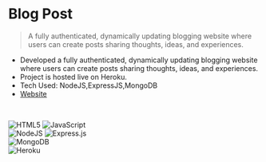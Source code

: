# Blog Post
> A fully authenticated, dynamically updating blogging website where
users can create posts sharing thoughts, ideas, and experiences.
- Developed a fully authenticated, dynamically updating blogging website where
users can create posts sharing thoughts, ideas, and experiences.
- Project is hosted live on Heroku.
- Tech Used: NodeJS,ExpressJS,MongoDB
- [Website](https://shielded-tundra-86084.herokuapp.com/)
</br>

![HTML5](https://img.shields.io/badge/html5-%23E34F26.svg?style=for-the-badge&logo=html5&logoColor=white)
![JavaScript](https://img.shields.io/badge/javascript-%23323330.svg?style=for-the-badge&logo=javascript&logoColor=%23F7DF1E)
</br>
![NodeJS](https://img.shields.io/badge/node.js-6DA55F?style=for-the-badge&logo=node.js&logoColor=white)
![Express.js](https://img.shields.io/badge/express.js-%23404d59.svg?style=for-the-badge&logo=express&logoColor=%2361DAFB)
</br>
![MongoDB](https://img.shields.io/badge/MongoDB-%234ea94b.svg?style=for-the-badge&logo=mongodb&logoColor=white)
</br>
![Heroku](https://img.shields.io/badge/heroku-%23430098.svg?style=for-the-badge&logo=heroku&logoColor=white)

